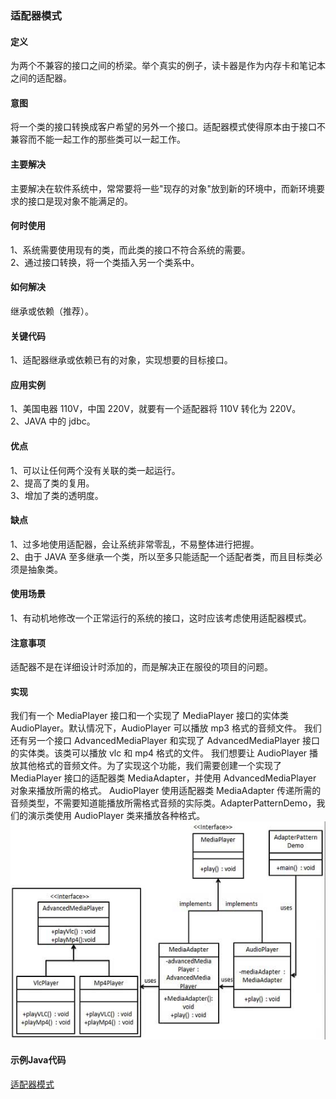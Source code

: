 ### 适配器模式

#### 定义
为两个不兼容的接口之间的桥梁。举个真实的例子，读卡器是作为内存卡和笔记本之间的适配器。    

#### 意图          
将一个类的接口转换成客户希望的另外一个接口。适配器模式使得原本由于接口不兼容而不能一起工作的那些类可以一起工作。

#### 主要解决   
主要解决在软件系统中，常常要将一些"现存的对象"放到新的环境中，而新环境要求的接口是现对象不能满足的。

####  何时使用      
1、系统需要使用现有的类，而此类的接口不符合系统的需要。  
2、通过接口转换，将一个类插入另一个类系中。       

#### 如何解决       
继承或依赖（推荐）。

#### 关键代码
1、适配器继承或依赖已有的对象，实现想要的目标接口。       

#### 应用实例      
1、美国电器 110V，中国 220V，就要有一个适配器将 110V 转化为 220V。         
2、JAVA 中的 jdbc。                 

#### 优点         
1、可以让任何两个没有关联的类一起运行。         
2、提高了类的复用。  
3、增加了类的透明度。     

#### 缺点     
1、过多地使用适配器，会让系统非常零乱，不易整体进行把握。     
2、由于 JAVA 至多继承一个类，所以至多只能适配一个适配者类，而且目标类必须是抽象类。       

#### 使用场景      
1、有动机地修改一个正常运行的系统的接口，这时应该考虑使用适配器模式。       

#### 注意事项       
适配器不是在详细设计时添加的，而是解决正在服役的项目的问题。

#### 实现     
我们有一个 MediaPlayer 接口和一个实现了 MediaPlayer 接口的实体类 AudioPlayer。默认情况下，AudioPlayer 可以播放 mp3 格式的音频文件。
我们还有另一个接口 AdvancedMediaPlayer 和实现了 AdvancedMediaPlayer 接口的实体类。该类可以播放 vlc 和 mp4 格式的文件。
我们想要让 AudioPlayer 播放其他格式的音频文件。为了实现这个功能，我们需要创建一个实现了 MediaPlayer 接口的适配器类 MediaAdapter，并使用 AdvancedMediaPlayer 对象来播放所需的格式。
AudioPlayer 使用适配器类 MediaAdapter 传递所需的音频类型，不需要知道能播放所需格式音频的实际类。AdapterPatternDemo，我们的演示类使用 AudioPlayer 类来播放各种格式。      
![Alt text](./images/adapter_pattern.jpg)

#### 示例Java代码
[适配器模式](../src/main/java/com/lvt/pattern_06)